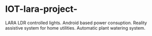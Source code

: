 # IOT-lara-project-
LARA
LDR controlled lights.
Android based power consuption.
Reality assistive system for home utilities.
Automatic plant watering system.
